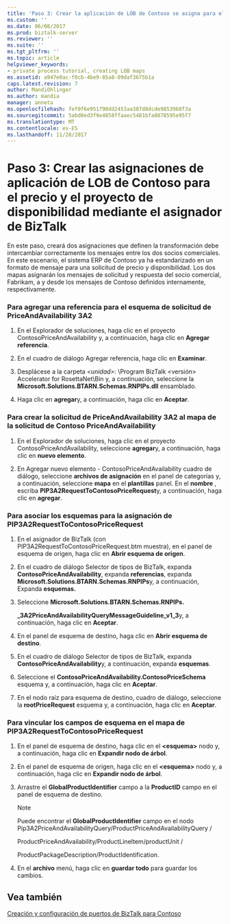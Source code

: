 ```yaml
---
title: 'Paso 3: Crear la aplicación de LOB de Contoso se asigna para el precio y disponibilidad proyecto utilizando el asignador de BizTalk | Documentos de Microsoft'
ms.custom: ''
ms.date: 06/08/2017
ms.prod: biztalk-server
ms.reviewer: ''
ms.suite: ''
ms.tgt_pltfrm: ''
ms.topic: article
helpviewer_keywords:
- private process tutorial, creating LOB maps
ms.assetid: a947e0ac-f0cb-4be9-85a8-09daf3675b1a
caps.latest.revision: 7
author: MandiOhlinger
ms.author: mandia
manager: anneta
ms.openlocfilehash: fef0f6e951798dd2453aa387d8dcde9853968f3a
ms.sourcegitcommit: 5abd0ed3f9e4858ffaaec5481bfa8878595e95f7
ms.translationtype: MT
ms.contentlocale: es-ES
ms.lasthandoff: 11/28/2017
---
```

# <a name="step-3-creating-the-contoso-lob-application-maps-for-the-price-and-availability-project-using-biztalk-mapper"></a>Paso 3: Crear las asignaciones de aplicación de LOB de Contoso para el precio y el proyecto de disponibilidad mediante el asignador de BizTalk
En este paso, creará dos asignaciones que definen la transformación debe intercambiar correctamente los mensajes entre los dos socios comerciales. En este escenario, el sistema ERP de Contoso ya ha estandarizado en un formato de mensaje para una solicitud de precio y disponibilidad. Los dos mapas asignarán los mensajes de solicitud y respuesta del socio comercial, Fabrikam, a y desde los mensajes de Contoso definidos internamente, respectivamente.  
  
### <a name="to-add-a-reference-for-the-3a2-priceandavailability-request-schema"></a>Para agregar una referencia para el esquema de solicitud de PriceAndAvailability 3A2  
  
1.  En el Explorador de soluciones, haga clic en el proyecto ContosoPriceAndAvailability y, a continuación, haga clic en **Agregar referencia**.  
  
2.  En el cuadro de diálogo Agregar referencia, haga clic en **Examinar**.  
  
3.  Desplácese a la carpeta  *\<unidad\>*: \Program BizTalk \<versión\> Accelerator for RosettaNet\Bin y, a continuación, seleccione la  **Microsoft.Solutions.BTARN.Schemas.RNPIPs.dll** ensamblado.  
  
4.  Haga clic en **agregar**y, a continuación, haga clic en **Aceptar**.  
  
### <a name="to-create-the-3a2-priceandavailability-request-to-contoso-priceandavailability-request-map"></a>Para crear la solicitud de PriceAndAvailability 3A2 al mapa de la solicitud de Contoso PriceAndAvailability  
  
1.  En el Explorador de soluciones, haga clic en el proyecto ContosoPriceAndAvailability, seleccione **agregar**y, a continuación, haga clic en **nuevo elemento**.  
  
2.  En Agregar nuevo elemento - ContosoPriceAndAvailability cuadro de diálogo, seleccione **archivos de asignación** en el panel de categorías y, a continuación, seleccione **mapa** en el **plantillas** panel. En el **nombre** , escriba **PIP3A2RequestToContosoPriceRequest**y, a continuación, haga clic en **agregar**.  
  
### <a name="to-associate-the-schemas-for-the-pip3a2requesttocontosopricerequest-map"></a>Para asociar los esquemas para la asignación de PIP3A2RequestToContosoPriceRequest  
  
1.  En el asignador de BizTalk (con PIP3A2RequestToContosoPriceRequest.btm muestra), en el panel de esquema de origen, haga clic en **Abrir esquema de origen**.  
  
2.  En el cuadro de diálogo Selector de tipos de BizTalk, expanda **ContosoPriceAndAvailability**, expanda **referencias**, expanda **Microsoft.Solutions.BTARN.Schemas.RNPIPs**y, a continuación, Expanda **esquemas.**  
  
3.  Seleccione **Microsoft.Solutions.BTARN.Schemas.RNPIPs.**  
  
     **_3A2PriceAndAvailabilityQueryMessageGuideline_v1_3**y, a continuación, haga clic en **Aceptar**.  
  
4.  En el panel de esquema de destino, haga clic en **Abrir esquema de destino**.  
  
5.  En el cuadro de diálogo Selector de tipos de BizTalk, expanda **ContosoPriceAndAvailability**y, a continuación, expanda **esquemas**.  
  
6.  Seleccione el **ContosoPriceAndAvailability.ContosoPriceSchema** esquema y, a continuación, haga clic en **Aceptar**.  
  
7.  En el nodo raíz para esquema de destino, cuadro de diálogo, seleccione la **rootPriceRequest** esquema y, a continuación, haga clic en **Aceptar**.  
  
### <a name="to-link-schema-fields-in-the-pip3a2requesttocontosopricerequest-map"></a>Para vincular los campos de esquema en el mapa de PIP3A2RequestToContosoPriceRequest  
  
1.  En el panel de esquema de destino, haga clic en el  **\<esquema\>**  nodo y, a continuación, haga clic en **Expandir nodo de árbol**.  
  
2.  En el panel de esquema de origen, haga clic en el  **\<esquema\>**  nodo y, a continuación, haga clic en **Expandir nodo de árbol**.  
  
3.  Arrastre el **GlobalProductIdentifier** campo a la **ProductID** campo en el panel de esquema de destino.  
  
    > [!NOTE]
    >  Puede encontrar el **GlobalProductIdentifier** campo en el nodo Pip3A2PriceAndAvailabilityQuery/ProductPriceAndAvailabilityQuery /  
    >   
    >  ProductPriceAndAvailability/ProductLineItem/productUnit /  
    >   
    >  ProductPackageDescription/ProductIdentification.  
  
4.  En el **archivo** menú, haga clic en **guardar todo** para guardar los cambios.  
  
## <a name="see-also"></a>Vea también  
 [Creación y configuración de puertos de BizTalk para Contoso](../../adapters-and-accelerators/accelerator-rosettanet/creating-and-configuring-biztalk-ports-for-contoso.md)